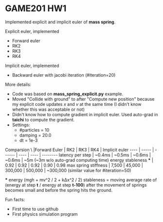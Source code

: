 # GAME201 HW1

Implemented explicit and implicit euler of **mass spring**.

Explicit euler, implemented
* Forward euler
* RK2
* RK3
* RK4

Implicit euler, implemented
* Backward euler with jacobi iteration (#iteration=20)

More details:
* Code was based on **mass_spring_explicit.py** example.
* Moved "Collide with ground" to after "Compute new position" because my explicit code updates *x* and *v* at the same time (I didn't know whether this was acceptable or not)
* Didn't know how to compute gradient in implicit euler. Used auto-grad in **taichi** to compute the gradient.
* Settings:
  * #particles = 10
  * damping = 20.0
  * dt = 1e-3

Comparsion
\ |Forward Euler | RK2 | RK3 | RK4 | Implicit euler
---- | ----- | ------ | ---- | ---- | --------
latency per step | ~0.4ms | ~0.5ms | ~0.6ms | ~0.6ms | ~5m (~3m w/o auto-grad computing time)
energy stableness **\*** | 0.92 | 0.92 | 0.92 | 0.90 | 0.98
max spring stiffness | 7,500 | 45,000 | 300,000 | 500,000 | ~300,000 (similar value for #iteration=50)

**\*** energy (mgh + mv^2 / 2 + kΔx^2 / 2) stableness = moving average rate of (energy at step **t** / energy at step **t-100**) after the movement of springs becomes small and before the spring hits the ground.

Fun facts:
* First time to use github
* First physics simulation program
